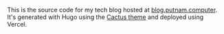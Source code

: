 This is the source code for my tech blog hosted at [blog.putnam.computer](https://blog.putnam.computer/). It's generated with Hugo using the [Cactus theme](https://github.com/monkeyWzr/hugo-theme-cactus) and deployed using Vercel.
